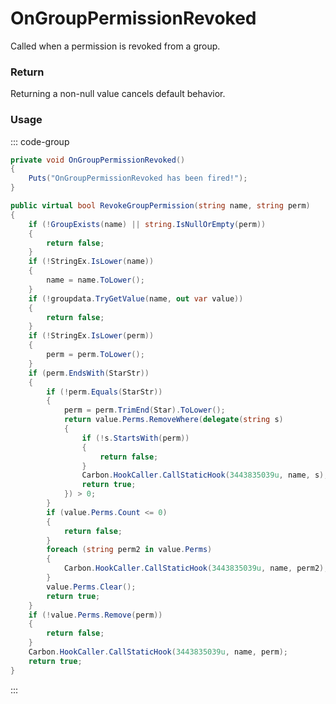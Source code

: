 <Badge type="danger" text="Carbon Compatible"/><Badge type="warning" text="Oxide Compatible"/>
# OnGroupPermissionRevoked
Called when a permission is revoked from a group.
### Return
Returning a non-null value cancels default behavior.

### Usage
::: code-group
```csharp [Example]
private void OnGroupPermissionRevoked()
{
	Puts("OnGroupPermissionRevoked has been fired!");
}
```
```csharp [Source — Carbon.Common @ Oxide.Core.Libraries.Permission]
public virtual bool RevokeGroupPermission(string name, string perm)
{
	if (!GroupExists(name) || string.IsNullOrEmpty(perm))
	{
		return false;
	}
	if (!StringEx.IsLower(name))
	{
		name = name.ToLower();
	}
	if (!groupdata.TryGetValue(name, out var value))
	{
		return false;
	}
	if (!StringEx.IsLower(perm))
	{
		perm = perm.ToLower();
	}
	if (perm.EndsWith(StarStr))
	{
		if (!perm.Equals(StarStr))
		{
			perm = perm.TrimEnd(Star).ToLower();
			return value.Perms.RemoveWhere(delegate(string s)
			{
				if (!s.StartsWith(perm))
				{
					return false;
				}
				Carbon.HookCaller.CallStaticHook(3443835039u, name, s);
				return true;
			}) > 0;
		}
		if (value.Perms.Count <= 0)
		{
			return false;
		}
		foreach (string perm2 in value.Perms)
		{
			Carbon.HookCaller.CallStaticHook(3443835039u, name, perm2);
		}
		value.Perms.Clear();
		return true;
	}
	if (!value.Perms.Remove(perm))
	{
		return false;
	}
	Carbon.HookCaller.CallStaticHook(3443835039u, name, perm);
	return true;
}

```
:::
